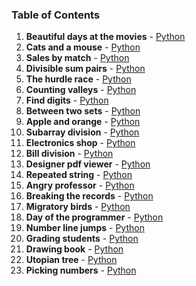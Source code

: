 ### Table of Contents
1. __Beautiful days at the movies__ - [Python](Beautiful%20Days%20at%20the%20Movies.py)
1. __Cats and a mouse__ - [Python](Cats%20and%20a%20Mouse.py)
1. __Sales by match__ - [Python](Sales%20by%20Match.py)
1. __Divisible sum pairs__ - [Python](Divisible%20Sum%20Pairs.py)
1. __The hurdle race__ - [Python](The%20Hurdle%20Race.py)
1. __Counting valleys__ - [Python](Counting%20Valleys.py)
1. __Find digits__ - [Python](Find%20Digits.py)
1. __Between two sets__ - [Python](Between%20Two%20Sets.py)
1. __Apple and orange__ - [Python](Apple%20and%20Orange.py)
1. __Subarray division__ - [Python](Subarray%20Division.py)
1. __Electronics shop__ - [Python](Electronics%20Shop.py)
1. __Bill division__ - [Python](Bill%20Division.py)
1. __Designer pdf viewer__ - [Python](Designer%20PDF%20Viewer.py)
1. __Repeated string__ - [Python](Repeated%20String.py)
1. __Angry professor__ - [Python](Angry%20Professor.py)
1. __Breaking the records__ - [Python](Breaking%20the%20Records.py)
1. __Migratory birds__ - [Python](Migratory%20Birds.py)
1. __Day of the programmer__ - [Python](Day%20of%20the%20Programmer.py)
1. __Number line jumps__ - [Python](Number%20Line%20Jumps.py)
1. __Grading students__ - [Python](Grading%20Students.py)
1. __Drawing book__ - [Python](Drawing%20Book.py)
1. __Utopian tree__ - [Python](Utopian%20Tree.py)
1. __Picking numbers__ - [Python](Picking%20Numbers.py)
